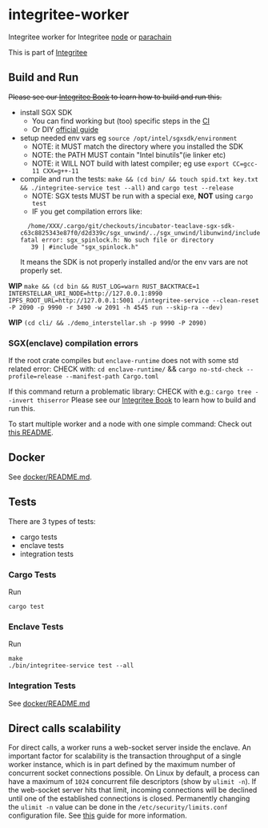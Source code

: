 # integritee-worker

Integritee worker for Integritee [node](https://github.com/integritee-network/integritee-node) or [parachain](https://github.com/integritee-network/parachain)

This is part of [Integritee](https://integritee.network)

## Build and Run
~~Please see our [Integritee Book](https://docs.integritee.network/4-development/4.4-sdk) to learn how to build and run this.~~

- install SGX SDK
  - You can find working but (too) specific steps in the [CI](.github/workflows/rust.yml#L31)
  - Or DIY [official guide](https://download.01.org/intel-sgx/sgx-dcap/1.11/linux/docs/Intel_SGX_SW_Installation_Guide_for_Linux.pdf)
- setup needed env vars eg `source /opt/intel/sgxsdk/environment`
  - NOTE: it MUST match the directory where you installed the SDK
  - NOTE: the PATH MUST contain "Intel binutils"(ie linker etc)
  - NOTE: it WILL NOT build with latest compiler; eg use `export CC=gcc-11 CXX=g++-11`
- compile and run the tests: `make && (cd bin/ && touch spid.txt key.txt && ./integritee-service test --all)` and `cargo test --release`
  - NOTE: SGX tests MUST be run with a special exe, **NOT** using `cargo test`
  - IF you get compilation errors like:
  ```
    /home/XXX/.cargo/git/checkouts/incubator-teaclave-sgx-sdk-c63c8825343e87f0/d2d339c/sgx_unwind/../sgx_unwind/libunwind/include/pthread_compat.h:39:10: fatal error: sgx_spinlock.h: No such file or directory
     39 | #include "sgx_spinlock.h"
  ```
  It means the SDK is not properly installed and/or the env vars are not properly set.

**WIP** `make && (cd bin && RUST_LOG=warn RUST_BACKTRACE=1 INTERSTELLAR_URI_NODE=http://127.0.0.1:8990 IPFS_ROOT_URL=http://127.0.0.1:5001 ./integritee-service --clean-reset -P 2090 -p 9990 -r 3490 -w 2091 -h 4545 run --skip-ra --dev)`

**WIP**  `(cd cli/ && ./demo_interstellar.sh -p 9990 -P 2090)`

### SGX(enclave) compilation errors

If the root crate compiles but `enclave-runtime` does not with some std related error:
CHECK with: `cd enclave-runtime/` && `cargo no-std-check --profile=release --manifest-path Cargo.toml`

If this command return a problematic library: CHECK with e.g.: `cargo tree --invert thiserror`
Please see our [Integritee Book](https://docs.integritee.network/4-development/4.4-sdk) to learn how to build and run this.

To start multiple worker and a node with one simple command: Check out [this README](local-setup/README.md).

## Docker
See [docker/README.md](docker/README.md).

## Tests

There are 3 types of tests:
- cargo tests
- enclave tests
- integration tests

### Cargo Tests
Run
```
cargo test
```

### Enclave Tests
Run

```
make
./bin/integritee-service test --all
```

### Integration Tests
See [docker/README.md](docker/README.md)

## Direct calls scalability

For direct calls, a worker runs a web-socket server inside the enclave. An important factor for scalability is the transaction throughput of a single worker instance, which is in part defined by the maximum number of concurrent socket connections possible. On Linux by default, a process can have a maximum of `1024` concurrent file descriptors (show by `ulimit -n`).
If the web-socket server hits that limit, incoming connections will be declined until one of the established connections is closed. Permanently changing the `ulimit -n` value can be done in the `/etc/security/limits.conf` configuration file. See [this](https://linuxhint.com/permanently_set_ulimit_value/) guide for more information.
